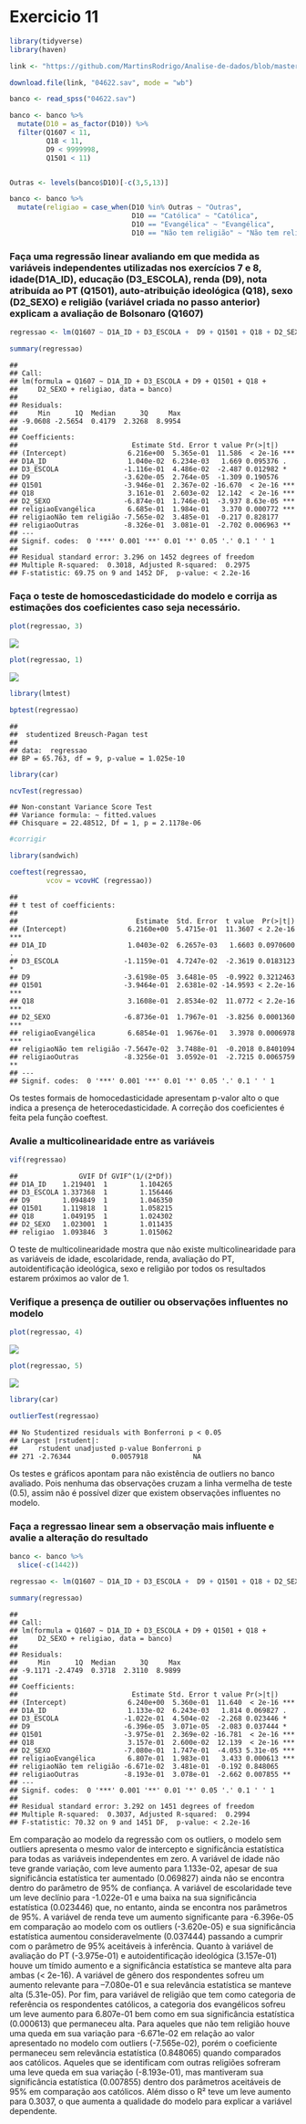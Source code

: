 Exercicio 11
================

``` r
library(tidyverse)
library(haven)

link <- "https://github.com/MartinsRodrigo/Analise-de-dados/blob/master/04622.sav?raw=true"

download.file(link, "04622.sav", mode = "wb")

banco <- read_spss("04622.sav") 

banco <- banco %>%
  mutate(D10 = as_factor(D10)) %>%
  filter(Q1607 < 11, 
         Q18 < 11,
         D9 < 9999998,
         Q1501 < 11)


Outras <- levels(banco$D10)[-c(3,5,13)]

banco <- banco %>%
  mutate(religiao = case_when(D10 %in% Outras ~ "Outras",
                              D10 == "Católica" ~ "Católica",
                              D10 == "Evangélica" ~ "Evangélica",
                              D10 == "Não tem religião" ~ "Não tem religião"))
```

### Faça uma regressão linear avaliando em que medida as variáveis independentes utilizadas nos exercícios 7 e 8, idade(D1A\_ID), educação (D3\_ESCOLA), renda (D9), nota atribuída ao PT (Q1501), auto-atribuição ideológica (Q18), sexo (D2\_SEXO) e religião (variável criada no passo anterior) explicam a avaliação de Bolsonaro (Q1607)

``` r
regressao <- lm(Q1607 ~ D1A_ID + D3_ESCOLA +  D9 + Q1501 + Q18 + D2_SEXO + religiao, data = banco)

summary(regressao)
```

    ## 
    ## Call:
    ## lm(formula = Q1607 ~ D1A_ID + D3_ESCOLA + D9 + Q1501 + Q18 + 
    ##     D2_SEXO + religiao, data = banco)
    ## 
    ## Residuals:
    ##     Min      1Q  Median      3Q     Max 
    ## -9.0608 -2.5654  0.4179  2.3268  8.9954 
    ## 
    ## Coefficients:
    ##                            Estimate Std. Error t value Pr(>|t|)    
    ## (Intercept)               6.216e+00  5.365e-01  11.586  < 2e-16 ***
    ## D1A_ID                    1.040e-02  6.234e-03   1.669 0.095376 .  
    ## D3_ESCOLA                -1.116e-01  4.486e-02  -2.487 0.012982 *  
    ## D9                       -3.620e-05  2.764e-05  -1.309 0.190576    
    ## Q1501                    -3.946e-01  2.367e-02 -16.670  < 2e-16 ***
    ## Q18                       3.161e-01  2.603e-02  12.142  < 2e-16 ***
    ## D2_SEXO                  -6.874e-01  1.746e-01  -3.937 8.63e-05 ***
    ## religiaoEvangélica        6.685e-01  1.984e-01   3.370 0.000772 ***
    ## religiaoNão tem religião -7.565e-02  3.485e-01  -0.217 0.828177    
    ## religiaoOutras           -8.326e-01  3.081e-01  -2.702 0.006963 ** 
    ## ---
    ## Signif. codes:  0 '***' 0.001 '**' 0.01 '*' 0.05 '.' 0.1 ' ' 1
    ## 
    ## Residual standard error: 3.296 on 1452 degrees of freedom
    ## Multiple R-squared:  0.3018, Adjusted R-squared:  0.2975 
    ## F-statistic: 69.75 on 9 and 1452 DF,  p-value: < 2.2e-16

### Faça o teste de homoscedasticidade do modelo e corrija as estimações dos coeficientes caso seja necessário.

``` r
plot(regressao, 3)
```

![](exercicio_11_files/figure-gfm/unnamed-chunk-3-1.png)<!-- -->

``` r
plot(regressao, 1)
```

![](exercicio_11_files/figure-gfm/unnamed-chunk-3-2.png)<!-- -->

``` r
library(lmtest)

bptest(regressao)
```

    ## 
    ##  studentized Breusch-Pagan test
    ## 
    ## data:  regressao
    ## BP = 65.763, df = 9, p-value = 1.025e-10

``` r
library(car)

ncvTest(regressao) 
```

    ## Non-constant Variance Score Test 
    ## Variance formula: ~ fitted.values 
    ## Chisquare = 22.48512, Df = 1, p = 2.1178e-06

``` r
#corrigir

library(sandwich)

coeftest(regressao,
         vcov = vcovHC (regressao))
```

    ## 
    ## t test of coefficients:
    ## 
    ##                             Estimate  Std. Error  t value  Pr(>|t|)    
    ## (Intercept)               6.2160e+00  5.4715e-01  11.3607 < 2.2e-16 ***
    ## D1A_ID                    1.0403e-02  6.2657e-03   1.6603 0.0970600 .  
    ## D3_ESCOLA                -1.1159e-01  4.7247e-02  -2.3619 0.0183123 *  
    ## D9                       -3.6198e-05  3.6481e-05  -0.9922 0.3212463    
    ## Q1501                    -3.9464e-01  2.6381e-02 -14.9593 < 2.2e-16 ***
    ## Q18                       3.1608e-01  2.8534e-02  11.0772 < 2.2e-16 ***
    ## D2_SEXO                  -6.8736e-01  1.7967e-01  -3.8256 0.0001360 ***
    ## religiaoEvangélica        6.6854e-01  1.9676e-01   3.3978 0.0006978 ***
    ## religiaoNão tem religião -7.5647e-02  3.7488e-01  -0.2018 0.8401094    
    ## religiaoOutras           -8.3256e-01  3.0592e-01  -2.7215 0.0065759 ** 
    ## ---
    ## Signif. codes:  0 '***' 0.001 '**' 0.01 '*' 0.05 '.' 0.1 ' ' 1

Os testes formais de homocedasticidade apresentam p-valor alto o que
indica a presença de heterocedasticidade. A correção dos coeficientes é
feita pela função coeftest.

### Avalie a multicolinearidade entre as variáveis

``` r
vif(regressao)
```

    ##               GVIF Df GVIF^(1/(2*Df))
    ## D1A_ID    1.219401  1        1.104265
    ## D3_ESCOLA 1.337368  1        1.156446
    ## D9        1.094849  1        1.046350
    ## Q1501     1.119818  1        1.058215
    ## Q18       1.049195  1        1.024302
    ## D2_SEXO   1.023001  1        1.011435
    ## religiao  1.093846  3        1.015062

O teste de multicolinearidade mostra que não existe multicolinearidade
para as variáveis de idade, escolaridade, renda, avaliação do PT,
autoidentificação ideológica, sexo e religião por todos os resultados
estarem próximos ao valor de 1.

### Verifique a presença de outilier ou observações influentes no modelo

``` r
plot(regressao, 4)
```

![](exercicio_11_files/figure-gfm/unnamed-chunk-5-1.png)<!-- -->

``` r
plot(regressao, 5)
```

![](exercicio_11_files/figure-gfm/unnamed-chunk-5-2.png)<!-- -->

``` r
library(car)

outlierTest(regressao)
```

    ## No Studentized residuals with Bonferroni p < 0.05
    ## Largest |rstudent|:
    ##     rstudent unadjusted p-value Bonferroni p
    ## 271 -2.76344          0.0057918           NA

Os testes e gráficos apontam para não existência de outliers no banco
avaliado. Pois nenhuma das observações cruzam a linha vermelha de teste
(0.5), assim não é possível dizer que existem observações influentes no
modelo.

### Faça a regressao linear sem a observação mais influente e avalie a alteração do resultado

``` r
banco <- banco %>%
  slice(-c(1442))

regressao <- lm(Q1607 ~ D1A_ID + D3_ESCOLA +  D9 + Q1501 + Q18 + D2_SEXO + religiao, data = banco)

summary(regressao)
```

    ## 
    ## Call:
    ## lm(formula = Q1607 ~ D1A_ID + D3_ESCOLA + D9 + Q1501 + Q18 + 
    ##     D2_SEXO + religiao, data = banco)
    ## 
    ## Residuals:
    ##     Min      1Q  Median      3Q     Max 
    ## -9.1171 -2.4749  0.3718  2.3110  8.9899 
    ## 
    ## Coefficients:
    ##                            Estimate Std. Error t value Pr(>|t|)    
    ## (Intercept)               6.240e+00  5.360e-01  11.640  < 2e-16 ***
    ## D1A_ID                    1.133e-02  6.243e-03   1.814 0.069827 .  
    ## D3_ESCOLA                -1.022e-01  4.504e-02  -2.268 0.023446 *  
    ## D9                       -6.396e-05  3.071e-05  -2.083 0.037444 *  
    ## Q1501                    -3.975e-01  2.369e-02 -16.781  < 2e-16 ***
    ## Q18                       3.157e-01  2.600e-02  12.139  < 2e-16 ***
    ## D2_SEXO                  -7.080e-01  1.747e-01  -4.053 5.31e-05 ***
    ## religiaoEvangélica        6.807e-01  1.983e-01   3.433 0.000613 ***
    ## religiaoNão tem religião -6.671e-02  3.481e-01  -0.192 0.848065    
    ## religiaoOutras           -8.193e-01  3.078e-01  -2.662 0.007855 ** 
    ## ---
    ## Signif. codes:  0 '***' 0.001 '**' 0.01 '*' 0.05 '.' 0.1 ' ' 1
    ## 
    ## Residual standard error: 3.292 on 1451 degrees of freedom
    ## Multiple R-squared:  0.3037, Adjusted R-squared:  0.2994 
    ## F-statistic: 70.32 on 9 and 1451 DF,  p-value: < 2.2e-16

Em comparação ao modelo da regressão com os outliers, o modelo sem
outliers apresenta o mesmo valor de intercepto e significância
estatística para todas as variáveis independentes em zero. A variável
de idade não teve grande variação, com leve aumento para 1.133e-02,
apesar de sua significância estatística ter aumentado (0.069827) ainda
não se encontra dentro do parâmetro de 95% de confiança. A variável de
escolaridade teve um leve declínio para -1.022e-01 e uma baixa na sua
significância estatística (0.023446) que, no entanto, ainda se encontra
nos parâmetros de 95%. A variável de renda teve um aumento significante
para -6.396e-05 em comparação ao modelo com os outliers (-3.620e-05) e
sua significância estatística aumentou consideravelmente (0.037444)
passando a cumprir com o parâmetro de 95% aceitáveis à inferência.
Quanto à variável de avaliação do PT (-3.975e-01) e autoidentificação
ideológica (3.157e-01) houve um tímido aumento e a significância
estatística se manteve alta para ambas (\< 2e-16). A variável de gênero
dos respondentes sofreu um aumento relevante para –7.080e-01 e sua
relevância estatística se manteve alta (5.31e-05). Por fim, para
variável de religião que tem como categoria de referência os
respondentes católicos, a categoria dos evangélicos sofreu um leve
aumento para 6.807e-01 bem como em sua significância estatística
(0.000613) que permaneceu alta. Para aqueles que não tem religião houve
uma queda em sua variação para -6.671e-02 em relação ao valor
apresentado no modelo com outliers (-7.565e-02), porém o coeficiente
permaneceu sem relevância estatística (0.848065) quando comparados aos
católicos. Aqueles que se identificam com outras religiões sofreram uma
leve queda em sua variação (-8.193e-01), mas mantiveram sua
significância estatística (0.007855) dentro dos parâmetros aceitáveis
de 95% em comparação aos católicos. Além disso o R² teve um leve aumento
para 0.3037, o que aumenta a qualidade do modelo para explicar a
variável dependente.
